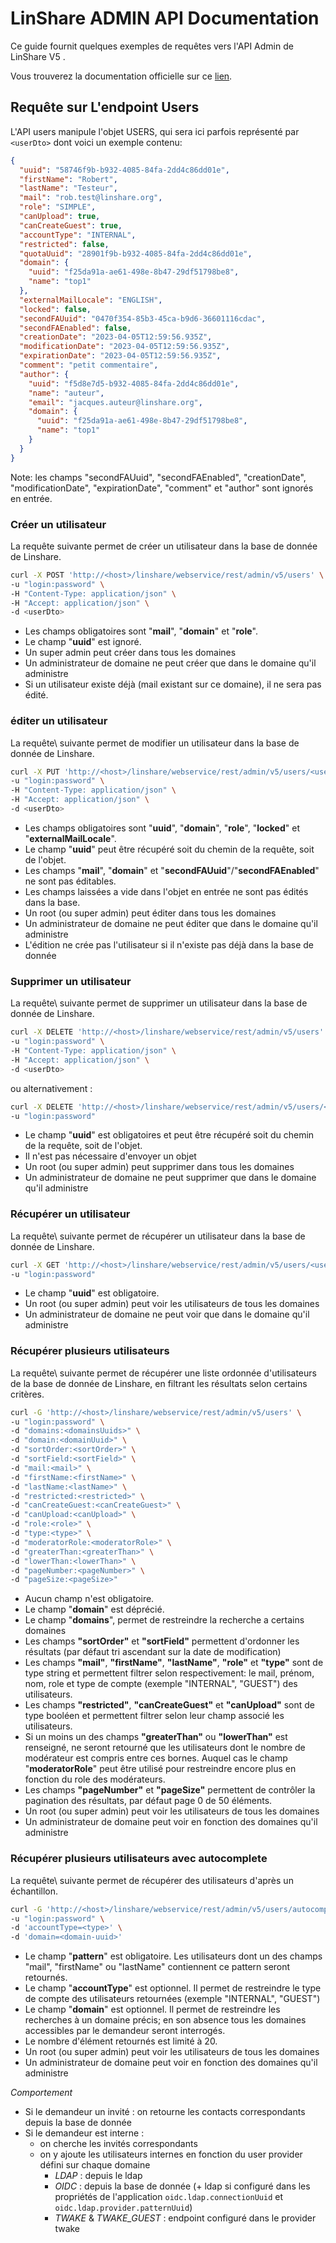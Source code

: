 # LinShare ADMIN API Documentation
Ce guide fournit quelques exemples de requêtes vers l'API Admin de LinShare V5 .

Vous trouverez la documentation officielle sur ce [lien](http://download.linshare.org/versions/).

## Requête sur L'endpoint Users
L'API users manipule l'objet USERS, qui sera ici parfois représenté par `<userDto>` dont voici un exemple contenu:
```json
{
  "uuid": "58746f9b-b932-4085-84fa-2dd4c86dd01e",
  "firstName": "Robert",
  "lastName": "Testeur",
  "mail": "rob.test@linshare.org",
  "role": "SIMPLE",
  "canUpload": true,
  "canCreateGuest": true,
  "accountType": "INTERNAL",
  "restricted": false,
  "quotaUuid": "28901f9b-b932-4085-84fa-2dd4c86dd01e",
  "domain": {
    "uuid": "f25da91a-ae61-498e-8b47-29df51798be8",
    "name": "top1"
  },
  "externalMailLocale": "ENGLISH",
  "locked": false,
  "secondFAUuid": "0470f354-85b3-45ca-b9d6-36601116cdac",
  "secondFAEnabled": false,
  "creationDate": "2023-04-05T12:59:56.935Z",
  "modificationDate": "2023-04-05T12:59:56.935Z",
  "expirationDate": "2023-04-05T12:59:56.935Z",
  "comment": "petit commentaire",
  "author": {
    "uuid": "f5d8e7d5-b932-4085-84fa-2dd4c86dd01e",
    "name": "auteur",
    "email": "jacques.auteur@linshare.org",
    "domain": {
      "uuid": "f25da91a-ae61-498e-8b47-29df51798be8",
      "name": "top1"
    }
  }
}
```
Note: les champs "secondFAUuid", "secondFAEnabled", "creationDate", "modificationDate", "expirationDate", "comment" et "author" sont ignorés en entrée.

### Créer un utilisateur
La requête suivante permet de créer un utilisateur dans la base de donnée de Linshare.
```bash
curl -X POST 'http://<host>/linshare/webservice/rest/admin/v5/users' \
-u "login:password" \
-H "Content-Type: application/json" \
-H "Accept: application/json" \
-d <userDto> 
```
* Les champs obligatoires sont "**mail**", "**domain**" et "**role**".
* Le champ "**uuid**" est ignoré.
* Un super admin peut créer dans tous les domaines
* Un administrateur de domaine ne peut créer que dans le domaine qu'il administre
* Si un utilisateur existe déjà (mail existant sur ce domaine), il ne sera pas édité.

### éditer un utilisateur
La requête\ suivante permet de modifier un utilisateur dans la base de donnée de Linshare.
```bash
curl -X PUT 'http://<host>/linshare/webservice/rest/admin/v5/users/<user-uuid>' \
-u "login:password" \
-H "Content-Type: application/json" \
-H "Accept: application/json" \
-d <userDto>
```
* Les champs obligatoires sont "**uuid**", "**domain**", "**role**", "**locked**" et "**externalMailLocale**".
* Le champ "**uuid**" peut être récupéré soit du chemin de la requête, soit de l'objet.
* Les champs "**mail**", "**domain**" et "**secondFAUuid**"/"**secondFAEnabled**" ne sont pas éditables.
* Les champs laissées a vide dans l'objet en entrée ne sont pas édités dans la base.
* Un root (ou super admin) peut éditer dans tous les domaines
* Un administrateur de domaine ne peut éditer que dans le domaine qu'il administre
* L'édition ne crée pas l'utilisateur si il n'existe pas déjà dans la base de donnée

### Supprimer un utilisateur
La requête\ suivante permet de supprimer un utilisateur dans la base de donnée de Linshare.
```bash
curl -X DELETE 'http://<host>/linshare/webservice/rest/admin/v5/users' \
-u "login:password" \
-H "Content-Type: application/json" \
-H "Accept: application/json" \
-d <userDto>
```
ou alternativement :
```bash
curl -X DELETE 'http://<host>/linshare/webservice/rest/admin/v5/users/<user-uuid>' \
-u "login:password" 
```

* Le champ "**uuid**" est obligatoires et peut être récupéré soit du chemin de la requête, soit de l'objet.
* Il n'est pas nécessaire d'envoyer un objet
* Un root (ou super admin) peut supprimer dans tous les domaines
* Un administrateur de domaine ne peut supprimer que dans le domaine qu'il administre

### Récupérer un utilisateur
La requête\ suivante permet de récupérer un utilisateur dans la base de donnée de Linshare.
```bash
curl -X GET 'http://<host>/linshare/webservice/rest/admin/v5/users/<user-uuid>' \
-u "login:password" 
```

* Le champ "**uuid**" est obligatoire.
* Un root (ou super admin) peut voir les utilisateurs de tous les domaines
* Un administrateur de domaine ne peut voir que dans le domaine qu'il administre



### Récupérer plusieurs utilisateurs
La requête\ suivante permet de récupérer une liste ordonnée d'utilisateurs de la base de donnée de Linshare, en filtrant les résultats selon certains critères.
```bash
curl -G 'http://<host>/linshare/webservice/rest/admin/v5/users' \
-u "login:password" \
-d "domains:<domainsUuids>" \
-d "domain:<domainUuid>" \ 
-d "sortOrder:<sortOrder>" \ 
-d "sortField:<sortField>" \ 
-d "mail:<mail>" \ 
-d "firstName:<firstName>" \ 
-d "lastName:<lastName>" \ 
-d "restricted:<restricted>" \ 
-d "canCreateGuest:<canCreateGuest>" \ 
-d "canUpload:<canUpload>" \ 
-d "role:<role>" \ 
-d "type:<type>" \ 
-d "moderatorRole:<moderatorRole>" \ 
-d "greaterThan:<greaterThan>" \ 
-d "lowerThan:<lowerThan>" \ 
-d "pageNumber:<pageNumber>" \ 
-d "pageSize:<pageSize>"
```

* Aucun champ n'est obligatoire.
* Le champ "**domain**" est déprécié.
* Le champ "**domains**", permet de restreindre la recherche a certains domaines
* Les champs **"sortOrder"** et **"sortField"** permettent d'ordonner les résultats (par défaut tri ascendant sur la date de modification)
* Les champs **"mail"**, **"firstName"**, **"lastName"**, **"role"** et **"type"** sont de type string et permettent filtrer selon respectivement: le mail, prénom, nom, role et type de compte (exemple "INTERNAL", "GUEST") des utilisateurs.
* Les champs **"restricted"**, **"canCreateGuest"** et **"canUpload"** sont de type booléen et permettent filtrer selon leur champ associé les utilisateurs.
* Si un moins un des champs **"greaterThan"** ou **"lowerThan"** est renseigné, ne seront retourné que les utilisateurs dont le nombre de modérateur est compris entre ces bornes. Auquel cas le champ "**moderatorRole**" peut être utilisé pour restreindre encore plus en fonction du role des modérateurs.
* Les champs **"pageNumber"** et **"pageSize"** permettent de contrôler la pagination des résultats, par défaut page 0 de 50 éléments.
* Un root (ou super admin) peut voir les utilisateurs de tous les domaines
* Un administrateur de domaine peut voir en fonction des domaines qu'il administre



### Récupérer plusieurs utilisateurs avec autocomplete
La requête\ suivante permet de récupérer des utilisateurs d'après un échantillon.
```bash
curl -G 'http://<host>/linshare/webservice/rest/admin/v5/users/autocomplete/<pattern>' \
-u "login:password" \
-d 'accountType=<type>' \
-d 'domain=<domain-uuid>'
```

* Le champ "**pattern**" est obligatoire. Les utilisateurs dont un des champs "mail", "firstName" ou "lastName" contiennent ce pattern seront retournés.
* Le champ "**accountType**" est optionnel. Il permet de restreindre le type de compte des utilisateurs retournées (exemple "INTERNAL", "GUEST")
* Le champ "**domain**" est optionnel. Il permet de restreindre les recherches à un domaine précis; en son absence tous les domaines accessibles par le demandeur seront interrogés.
* Le nombre d'élément retournés est limité à 20.
* Un root (ou super admin) peut voir les utilisateurs de tous les domaines
* Un administrateur de domaine peut voir en fonction des domaines qu'il administre   
   

*Comportement*   
* Si le demandeur un invité : on retourne les contacts correspondants depuis la base de donnée
* Si le demandeur est interne :
  * on cherche les invités correspondants
  * on y ajoute les utilisateurs internes en fonction du user provider défini sur chaque domaine
    * _LDAP_ : depuis le ldap
    * _OIDC_ : depuis la base de donnée (+ ldap si configuré dans les propriétés de l'application `oidc.ldap.connectionUuid` et `oidc.ldap.provider.patternUuid`)
    * _TWAKE_ & _TWAKE_GUEST_ : endpoint configuré dans le provider twake






